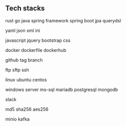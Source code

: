 Tech stacks
------------

rust
go
java
spring framework
spring boot
jpa
querydsl
  
yaml
json
xml
ini

javascript
jquery
bootstrap
css

docker
dockerfile
dockerhub

github
tag
branch

ftp
sftp
ssh

linux
ubuntu
centos

windows server
ms-sql
mariadb
postgresql
mongodb

slack

md5
sha256
aes256


minio
kafka
